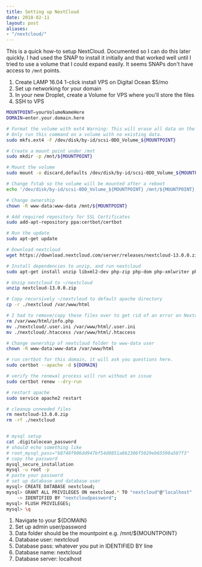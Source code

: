 ```yaml
---
title: Setting up NextCloud
date: 2018-02-11
layout: post
aliases:
- "/nextcloud/"
---
```

This is a quick how-to setup NextCloud.  Documented so I can do this later quickly.  I had used the SNAP to install it initially and that worked well until I tried to use a volume that I could expand easily.  It seems SNAPs don't have access to `/mnt` points.

<!--more-->

1. Create LAMP 16.04 1-click install VPS on Digital Ocean $5/mo
1. Set up networking for your domain
1. In your new Droplet, create a Volume for VPS where you'll store the files
1. SSH to VPS

```bash
MOUNTPOINT=yourVolumeNameHere
DOMAIN=enter.your.domain.here

# Format the volume with ext4 Warning: This will erase all data on the volume.
# Only run this command on a volume with no existing data.
sudo mkfs.ext4 -F /dev/disk/by-id/scsi-0DO_Volume_${MOUNTPOINT}

# Create a mount point under /mnt
sudo mkdir -p /mnt/${MOUNTPOINT}

# Mount the volume
sudo mount -o discard,defaults /dev/disk/by-id/scsi-0DO_Volume_${MOUNTPOINT} /mnt/${MOUNTPOINT}

# Change fstab so the volume will be mounted after a reboot
echo '/dev/disk/by-id/scsi-0DO_Volume_${MOUNTPOINT} /mnt/${MOUNTPOINT} ext4 defaults,nofail,discard 0 0' | sudo tee -a /etc/fstab

# Change ownership
chown -R www-data:www-data /mnt/${MOUNTPOINT}

# Add required repository for SSL Certificates
sudo add-apt-repository ppa:certbot/certbot

# Run the update
sudo apt-get update

# Download nextcloud
wget https://download.nextcloud.com/server/releases/nextcloud-13.0.0.zip

# Install dependencies to unzip, and run nextcloud
sudo apt-get install unzip libxml2-dev php-zip php-dom php-xmlwriter php-xmlreader php-gd php-curl php-mbstring python-certbot-apache -y

# Unzip nextcloud to ~/nextcloud
unzip nextcloud-13.0.0.zip

# Copy recursively ~/nextcloud to default apache directory
cp -r ./nextcloud /var/www/html

# I had to remove/copy these files over to get rid of an error on Nextcloud as they match the checksums
rm /var/www/html/info.php
mv ./nextcloud/.user.ini /var/www/html/.user.ini
mv ./nextcloud/.htaccess /var/www/html/.htaccess

# Change ownership of nextcloud folder to www-data user
chown -R www-data:www-data /var/www/html

# run certbot for this domain, it will ask you questions here.
sudo certbot --apache -d ${DOMAIN}

# verify the renewal process will run without an issue
sudo certbot renew --dry-run

# restart apache
sudo service apache2 restart

# cleanup unneeded files
rm nextcloud-13.0.0.zip
rm -rf ./nextcloud


# mysql setup
cat .digitalocean_password
# should echo something like
# root_mysql_pass="b8748f906dd947bf54d0851a862306f5029eb65598a587f3"
# copy the password
mysql_secure_installation
mysql -u root -p
# paste your password
# set up database and database user
mysql> CREATE DATABASE nextcloud;
mysql> GRANT ALL PRIVILEGES ON nextcloud.* TO "nextcloud"@"localhost"
    -> IDENTIFIED BY "nextcloudpassword";
mysql> FLUSH PRIVILEGES;
mysql> \q
```

1. Navigate to your ${DOMAIN}
1. Set up admin user/password
1. Data folder should be the mountpoint e.g. /mnt/${MOUNTPOINT}
1. Database user: nextcloud
1. Database pass: whatever you put in IDENTIFIED BY line
1. Database name: nextcloud
1. Database server: localhost